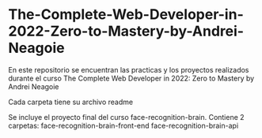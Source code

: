 # The-Complete-Web-Developer-in-2022-Zero-to-Mastery-by-Andrei-Neagoie
En este repositorio se encuentran las practicas y los proyectos realizados durante el curso The Complete Web Developer in 2022: Zero to Mastery by Andrei Neagoie

Cada carpeta tiene su archivo readme

Se incluye el proyecto final del curso face-recognition-brain. Contiene 2 carpetas: 
  face-recognition-brain-front-end 
  face-recognition-brain-api
